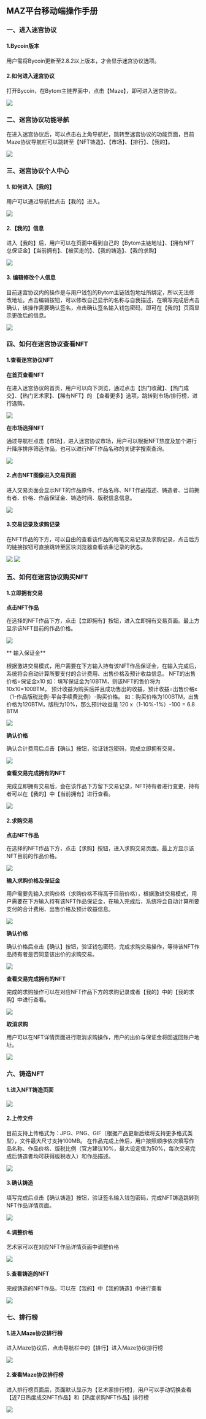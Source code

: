 ## MAZ平台移动端操作手册

### 一、进入迷宫协议

#### 1.Bycoin版本

用户需将Bycoin更新至2.8.2以上版本，才会显示迷宫协议选项。

#### 2.如何进入迷宫协议

打开Bycoin，在Bytom主链界面中，点击【Maze】，即可进入迷宫协议。

![](../images/maze-bycoin-guide/maze-bycoin-guide1.png)

### 二、迷宫协议功能导航

在进入迷宫协议后，可以点击右上角导航栏，跳转至迷宫协议的功能页面，目前Maze协议导航栏可以跳转至【NFT铸造】、【市场】、【排行】、【我的】。

![](../images/maze-bycoin-guide/maze-bycoin-guide2.png)

### 三、迷宫协议个人中心

#### 1. 如何进入【我的】

用户可以通过导航栏点击【我的】进入。

![](../images/maze-bycoin-guide/maze-bycoin-guide3.png)

#### 2.【我的】信息

进入【我的】后，用户可以在页面中看到自己的【Bytom主链地址】、【拥有NFT总保证金】【当前拥有】、【被买走的】、【我的铸造】、【我的求购】

![](../images/maze-bycoin-guide/maze-bycoin-guide4.png)

#### 3. 编辑修改个人信息

目前迷宫协议内的操作是与用户钱包的Bytom主链钱包地址所绑定，所以无法修改地址。点击编辑按钮，可以修改自己显示的名称与自我描述，在填写完成后点击确认，该操作需要确认签名，点击确认签名输入钱包密码，即可在【我的】页面显示更改后的信息。

![](../images/maze-bycoin-guide/maze-bycoin-guide5.png)

### 四、如何在迷宫协议查看NFT

#### 1.查看迷宫协议NFT

**在首页查看NFT**

在进入迷宫协议的首页，用户可以向下浏览，通过点击【热门收藏】、【热门成交】、【热门艺术家】、【稀有NFT】的 【查看更多】选项，跳转到市场/排行榜，进行选购。

![](../images/maze-bycoin-guide/maze-bycoin-guide6.png)

**在市场选择NFT**

通过导航栏点击【市场】，进入迷宫协议市场，用户可以根据NFT热度及加个进行升降序排序筛选作品，也可以进行NFT作品名称的关键字搜索查询。

![](../images/maze-bycoin-guide/maze-bycoin-guide7.png)

#### 2.点击NFT图像进入交易页面

进入交易页面会显示NFT的作品原件、作品名称、NFT作品描述、铸造者、当前拥有者、价格、作品保证金、铸造时间、版税信息信息。

![](../images/maze-bycoin-guide/maze-bycoin-guide8.png)

#### 3.交易记录及求购记录

在NFT作品的下方，可以自由的查看该作品的每笔交易记录及求购记录，点击后方的链接按钮可直接跳转至区块浏览器查看该条记录的状态。

![](../images/maze-bycoin-guide/maze-bycoin-guide9.png)
![](../images/maze-bycoin-guide/maze-bycoin-guide10.png)

### 五、如何在迷宫协议购买NFT

#### 1.立即拥有交易

**点击NFT作品**

在选择的NFT作品下方，点击【立即拥有】按钮，进入立即拥有交易页面。最上方显示该NFT目前的作品价格。

![](../images/maze-bycoin-guide/maze-bycoin-guide11.png)

** 输入保证金**

根据激进交易模式，用户需要在下方输入持有该NFT作品保证金，在输入完成后，系统将会自动计算所要支付的合计费用、出售价格及预计收益信息。
NFT的出售价格=保证金x10  如：填写保证金为10BTM，则该NFT的售价将为10x10=100BTM。
预计收益为购买后并且成功售出的收益，预计收益=出售价格x（1-作品版税比例-平台手续费比例）-购买价格。
如：购买价格为100BTM，出售价格为120BTM，版税为10%，那么预计收益是 120 x（1-10%-1%）-100 = 6.8 BTM

![](../images/maze-bycoin-guide/maze-bycoin-guide12.png)

**确认价格**

确认合计费用后点击【确认】按钮，验证钱包密码，完成立即拥有交易。

![](../images/maze-bycoin-guide/maze-bycoin-guide13.png)

**查看交易完成拥有的NFT**

完成立即拥有交易后，会在该作品下方留下交易记录，NFT持有者进行变更，持有者可以在【我的】中【当前拥有】进行查看。

![](../images/maze-bycoin-guide/maze-bycoin-guide14.png)

#### 2.求购交易

**点击NFT作品**

在选择的NFT作品下方，点击【求购】按钮，进入求购交易页面。最上方显示该NFT目前的作品价格。

![](../images/maze-bycoin-guide/maze-bycoin-guide15.png)

**输入求购价格及保证金**

用户需要先输入求购价格（求购价格不得高于目前价格），根据激进交易模式，用户需要在下方输入持有该NFT作品保证金，在输入完成后，系统将会自动计算所要支付的合计费用、出售价格及预计收益信息。

![](../images/maze-bycoin-guide/maze-bycoin-guide16.png)

**确认价格**

确认价格后点击【确认】按钮，验证钱包密码，完成求购交易操作，等待该NFT作品持有者是否同意该出价的求购交易。

![](../images/maze-bycoin-guide/maze-bycoin-guide17.png)

**查看交易完成拥有的NFT**

完成的求购操作可以在对应NFT作品下方的求购记录或者【我的】中的【我的求购】中进行查看。

![](../images/maze-bycoin-guide/maze-bycoin-guide18.png)

**取消求购**

用户可以在NFT详情页面进行取消求购操作，用户的出价与保证金将回返回账户地址。

![](../images/maze-bycoin-guide/maze-bycoin-guide19.png)

### 六、铸造NFT

#### 1.进入NFT铸造页面

![](../images/maze-bycoin-guide/maze-bycoin-guide20.png)

#### 2.上传文件

目前支持上传格式为：JPG、PNG、GIF（根据产品更新后续将支持更多格式类型），文件最大尺寸支持100MB。
在作品完成上传后，用户按照顺序依次填写作品名称、作品价格、版税比例（官方建议10%，最大设定值为50%，每次交易完成后铸造者均可获得版税收入）和作品描述。

![](../images/maze-bycoin-guide/maze-bycoin-guide21.png)

#### 3.确认铸造

填写完成后点击【确认铸造】按钮，验证签名输入钱包密码，完成NFT铸造跳转到NFT作品详情页面。

![](../images/maze-bycoin-guide/maze-bycoin-guide22.png)

#### 4.调整价格

艺术家可以在对应NFT作品详情页面中调整价格

![](../images/maze-bycoin-guide/maze-bycoin-guide23.png)

#### 5.查看铸造的NFT

完成铸造的NFT作品，可以在【我的】中【我的铸造】中进行查看

![](../images/maze-bycoin-guide/maze-bycoin-guide24.png)

### 七、排行榜

#### 1.进入Maze协议排行榜

进入Maze协议后，点击导航栏中的【排行】进入Maze协议排行榜

![](../images/maze-bycoin-guide/maze-bycoin-guide25.png)

#### 2.查看Maze协议排行榜

进入排行榜页面后，页面默认显示为【艺术家排行榜】，用户可以手动切换查看【近7日热度成交NFT作品】和【热度求购NFT作品】排行榜

![](../images/maze-bycoin-guide/maze-bycoin-guide26.png)